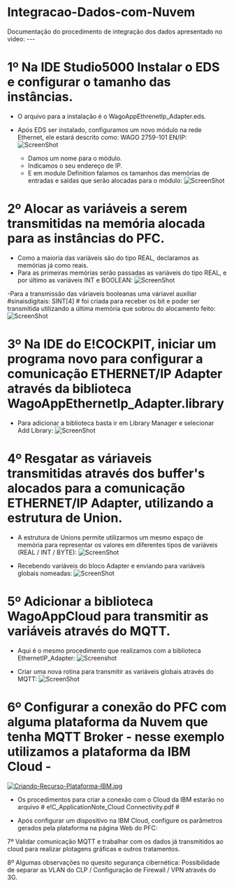 # Integracao-Dados-com-Nuvem

Documentação do procedimento de integração dos dados apresentado no video: ---

# 1º Na IDE Studio5000 Instalar o EDS e configurar o tamanho das instâncias.
  
  - O arquivo para a instalação é o WagoAppEthrenetIp_Adapter.eds.
  
  - Após EDS ser instalado, configuramos um novo módulo na rede Ethernet, ele estará descrito como: WAGO 2759-101 EN/IP:
  ![ScreenShot](https://i.postimg.cc/Xq8nfZWj/PFC-adicionado.jpg)
      - Damos um nome para o módulo.
      - Indicamos o seu endereço de IP.
      - E em module Definition falamos os tamanhos das memórias de entradas e saídas que serão alocadas para o módulo:
  ![ScreenShot](https://i.postimg.cc/zvh3hwD9/Configurando-tamaho-de-mem-rias.jpg)

# 2º Alocar as variáveis a serem transmitidas na memória alocada para as instâncias do PFC.

  - Como a maioria das variáveis são do tipo REAL, declaramos as memórias já como reais.
  - Para as primeiras memórias serão passadas as variáveis do tipo REAL, e por último as variáveis INT e BOOLEAN:
  ![ScreenShot](https://i.postimg.cc/gkq8Bdd1/Transimitindo-vari-veis.jpg)
  
  -Para a transmissão das váriaveis booleanas uma váriavel auxiliar #sinaisdigitais: SINT[4] # foi criada para receber os bit e poder ser transmitida utilizando a última memória que sobrou do alocamento feito:
  ![ScreenShot](https://i.postimg.cc/CLmdqKwM/VarAux.jpg)
  
# 3º Na IDE do E!COCKPIT, iniciar um programa novo para configurar a comunicação ETHERNET/IP Adapter através da biblioteca WagoAppEthernetIp_Adapter.library
  - Para adicionar a biblioteca basta ir em Library Manager e selecionar Add Library:
  ![ScreenShot](https://i.postimg.cc/52X9QqPp/Adicionando-Library.jpg)
  
  
# 4º Resgatar as váriaveis transmitidas através dos buffer's alocados para a comunicação ETHERNET/IP Adapter, utilizando a estrutura de Union.
  
  - A estrutura de Unions permite utilizarmos um mesmo espaço de memória para representar os valores em diferentes tipos de variáveis (REAL / INT / BYTE):
  ![ScreenShot](https://i.postimg.cc/gj1SSpWx/Estrutura-Union.jpg)
  
  - Recebendo variáveis do bloco Adapter e enviando para variáveis globais nomeadas:
  ![ScreenShot](https://i.postimg.cc/vmyjwG69/Recebendo-Variaveis.jpg)

# 5º Adicionar a biblioteca WagoAppCloud para transmitir as variáveis através do MQTT.

  - Aqui é o mesmo procedimento que realizamos com a biblioteca EthernetIP_Adapter:
  ![Screenshot](https://i.postimg.cc/52X9QqPp/Adicionando-Library.jpg)
  
  - Criar uma nova rotina para transmitir as variáveis globais através do MQTT:
  ![ScreenShot](https://i.postimg.cc/QdbWHNVh/Routine.jpg)

# 6º Configurar a conexão do PFC com alguma plataforma da Nuvem que tenha MQTT Broker - nesse exemplo utilizamos a plataforma da IBM Cloud - 

[![Criando-Recurso-Plataforma-IBM.jpg](https://i.postimg.cc/VN8Dckpw/Criando-Recurso-Plataforma-IBM.jpg)](https://postimg.cc/9DLGdCcg)
- Os procedimentos para criar a conexão com o Cloud da IBM estarão no arquivo # e!C_ApplicationNote_Cloud Connectivity.pdf #

- Após configurar um dispositivo na IBM Cloud, configure os parâmetros gerados pela plataforma na página Web do PFC:

7º Validar comunicação MQTT e trabalhar com os dados já transmitidos ao cloud para realizar plotagens gráficas e outros tratamentos.

8º Algumas observações no quesito segurança cibernética: Possibilidade de separar as VLAN do CLP / Configuração de Firewall / VPN através do 3G.
